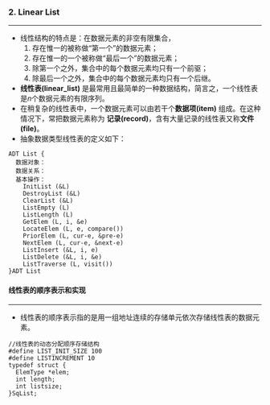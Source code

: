 ### 2. Linear List
***

- 线性结构的特点是：在数据元素的非空有限集合，
  1. 存在惟一的被称做“第一个”的数据元素；
  2. 存在惟一的一个被称做“最后一个”的数据元素；
  3. 除第一个之外，集合中的每个数据元素均只有一个前驱；
  4. 除最后一个之外，集合中的每个数据元素均只有一个后继。
- **线性表(linear_list)** 是最常用且最简单的一种数据结构，简言之，一个线性表是*n*个数据元素的有限序列。
- 在稍复杂的线性表中，一个数据元素可以由若干个**数据项(item)** 组成。在这种情况下，常把数据元素称为 **记录(record)**，含有大量记录的线性表又称**文件(file)**。
- 抽象数据类型线性表的定义如下：
```
ADT List {
  数据对象：
  数据关系：
  基本操作：
    InitList (&L) 
    DestroyList (&L) 
    ClearList (&L) 
    ListEmpty (L)
    ListLength (L)
    GetElem (L, i, &e)
    LocateElem (L, e, compare())
    PriorElem (L, cur-e, &pre-e)
    NextElem (L, cur-e, &next-e)
    ListInsert (&L, i, e)
    ListDelete (&L, i, &e)
    ListTraverse (L, visit())
}ADT List
```

#### 线性表的顺序表示和实现
***
* 线性表的顺序表示指的是用一组地址连续的存储单元依次存储线性表的数据元素。
```
//线性表的动态分配顺序存储结构
#define LIST_INIT_SIZE 100
#define LISTINCREMENT 10
typedef struct {
  ElemType *elem;
  int length;
  int listsize;
}SqList;
```




